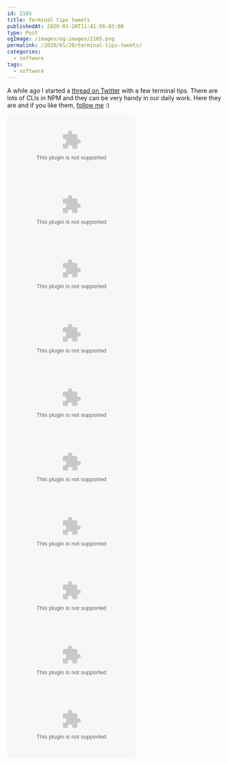 ```yaml
---
id: 2165
title: Terminal tips tweets
publishedAt: 2020-01-20T11:41:56-03:00
type: Post
ogImage: /images/og-images/2165.png
permalink: /2020/01/20/terminal-tips-tweets/
categories:
  - software
tags:
  - software
---
```


A while ago I started a <A href="https://twitter.com/leozera/status/1090639374109138946">thread on Twitter</A> with a few terminal tips. There are lots of CLIs in NPM and they can be very handy in our daily work. Here they are and if you like them, <A href="https://twitter.com/leozera">follow me</A> :)

<Embed type="Twitter" id="1090639457118609408" />

<Embed type="Twitter" id="1090639526840549382" />

<Embed type="Twitter" id="1090639627822628865" />

<Embed type="Twitter" id="1090639691135610881" />

<Embed type="Twitter" id="1090639798354665472" />

<Embed type="Twitter" id="1090639885931753475" />

<Embed type="Twitter" id="1090640016970117120" />

<Embed type="Twitter" id="1093949292040019968" />

<Embed type="Twitter" id="1180601156889804801" />

<Embed type="Twitter" id="1215393238720188416" />
